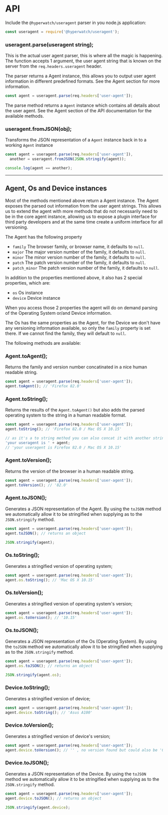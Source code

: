 # API

Include the `@hyperwatch/useragent` parser in you node.js application:

```js
const useragent = require('@hyperwatch/useragent');
```

### useragent.parse(useragent string);

This is the actual user agent parser, this is where all the magic is happening.
The function accepts 1 argument, the user agent string that is known on the server
from the `req.headers.useragent` header.

The parser returns a Agent instance, this allows you to output user agent
information in different predefined formats. See the Agent section for more
information.

```js
const agent = useragent.parse(req.headers['user-agent']);
```

The parse method returns a `Agent` instance which contains all details about the
user agent. See the Agent section of the API documentation for the available
methods.

### useragent.fromJSON(obj);

Transforms the JSON representation of a `Agent` instance back in to a working
`Agent` instance

```js
const agent = useragent.parse(req.headers['user-agent']),
  another = useragent.fromJSON(JSON.stringify(agent));

console.log(agent == another);
```

---

## Agent, Os and Device instances

Most of the methods mentioned above return a Agent instance. The Agent exposes
the parsed out information from the user agent strings. This allows us to
extend the agent with more methods that do not necessarily need to be in the
core agent instance, allowing us to expose a plugin interface for third party
developers and at the same time create a uniform interface for all versioning.

The Agent has the following property

- `family` The browser family, or browser name, it defaults to `null`.
- `major` The major version number of the family, it defaults to `null`.
- `minor` The minor version number of the family, it defaults to `null`.
- `patch` The patch version number of the family, it defaults to `null`.
- `patch_minor` The patch version number of the family, it defaults to `null`.

In addition to the properties mentioned above, it also has 2 special properties,
which are:

- `os` Os instance
- `device` Device instance

When you access those 2 properties the agent will do on demand parsing of the
Operating System or/and Device information.

The Os has the same properties as the Agent, for the Device we
don't have any versioning information available, so only the `family` property is
set there. If we cannot find the family, they will default to `null`.

The following methods are available:

### Agent.toAgent();

Returns the family and version number concatinated in a nice human readable
string.

```js
const agent = useragent.parse(req.headers['user-agent']);
agent.toAgent(); // 'Firefox 82.0'
```

### Agent.toString();

Returns the results of the `Agent.toAgent()` but also adds the parsed operating
system to the string in a human readable format.

```js
const agent = useragent.parse(req.headers['user-agent']);
agent.toString(); // 'Firefox 82.0 / Mac OS X 10.15'

// as it's a to string method you can also concat it with another string
'your useragent is ' + agent;
// 'your useragent is Firefox 82.0 / Mac OS X 10.15'
```

### Agent.toVersion();

Returns the version of the browser in a human readable string.

```js
const agent = useragent.parse(req.headers['user-agent']);
agent.toVersion(); // '82.0'
```

### Agent.toJSON();

Generates a JSON representation of the Agent. By using the `toJSON` method we
automatically allow it to be stringified when supplying as to the
`JSON.stringify` method.

```js
const agent = useragent.parse(req.headers['user-agent']);
agent.toJSON(); // returns an object

JSON.stringify(agent);
```

### Os.toString();

Generates a stringified version of operating system;

```js
const agent = useragent.parse(req.headers['user-agent']);
agent.os.toString(); // 'Mac OS X 10.15'
```

### Os.toVersion();

Generates a stringified version of operating system's version;

```js
const agent = useragent.parse(req.headers['user-agent']);
agent.os.toVersion(); // '10.15'
```

### Os.toJSON();

Generates a JSON representation of the Os (Operating System). By using the `toJSON`
method we automatically allow it to be stringified when supplying as to the
`JSON.stringify` method.

```js
const agent = useragent.parse(req.headers['user-agent']);
agent.os.toJSON(); // returns an object

JSON.stringify(agent.os);
```

### Device.toString();

Generates a stringified version of device;

```js
const agent = useragent.parse(req.headers['user-agent']);
agent.device.toString(); // 'Asus A100'
```

### Device.toVersion();

Generates a stringified version of device's version;

```js
const agent = useragent.parse(req.headers['user-agent']);
agent.device.toVersion(); // '' , no version found but could also be '0.0.0'
```

### Device.toJSON();

Generates a JSON representation of the Device. By using the `toJSON` method we
automatically allow it to be stringified when supplying as to the
`JSON.stringify` method.

```js
const agent = useragent.parse(req.headers['user-agent']);
agent.device.toJSON(); // returns an object

JSON.stringify(agent.device);
```
